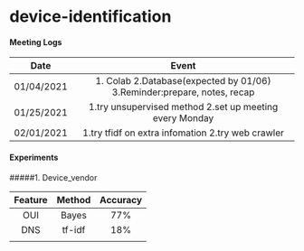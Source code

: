 # device-identification

#### Meeting Logs

|    Date    |                            Event                             |
| :--------: | :----------------------------------------------------------: |
| 01/04/2021 | 1. Colab 2.Database(expected by 01/06) 3.Reminder:prepare, notes, recap |
| 01/25/2021 |   1.try unsupervised method 2.set up meeting every Monday    |
| 02/01/2021 |      1.try tfidf on extra infomation 2.try web crawler       |

#### Experiments

#####1. Device_vendor

| Feature | Method | Accuracy |
| :-----: | :----: | :------: |
|   OUI   | Bayes  |   77%    |
|   DNS   | tf-idf |   18%    |
|         |        |          |

